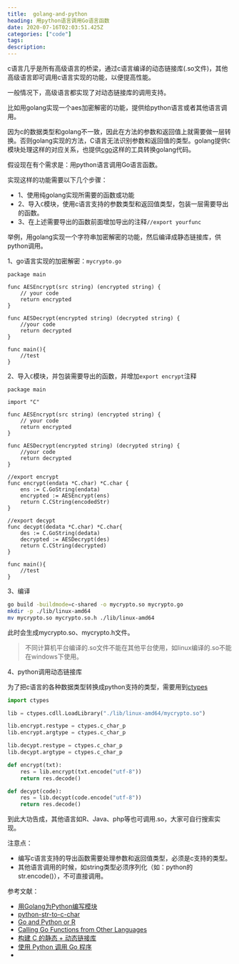 ```yaml
---
title:  golang-and-python
heading: 用python语言调用Go语言函数
date: 2020-07-16T02:03:51.425Z
categories: ["code"]
tags: 
description: 
---
```


c语言几乎是所有高级语言的桥梁，通过c语言编译的动态链接库(.so文件)，其他高级语言即可调用c语言实现的功能，以便提高性能。

一般情况下，高级语言都实现了对动态链接库的调用支持。

比如用golang实现一个aes加密解密的功能，提供给python语言或者其他语言调用。

因为c的数据类型和golang不一致，因此在方法的参数和返回值上就需要做一层转换。否则golang实现的方法，C语言无法识别参数和返回值的类型。golang提供`C`模块处理这样的对应关系，也提供[cgo](https://golang.google.cn/cmd/cgo/)这样的工具转换golang代码。

假设现在有个需求是：用python语言调用Go语言函数。

实现这样的功能需要以下几个步骤：
- 1、使用纯golang实现所需要的函数或功能
- 2、导入`C`模块，使用c语言支持的参数类型和返回值类型，包装一层需要导出的函数。
- 3、在上述需要导出的函数前面增加导出的注释`//export yourfunc`

举例，用golang实现一个字符串加密解密的功能，然后编译成静态链接库，供python调用。

1、go语言实现的加密解密：`mycrypto.go`
```golang
package main

func AESEncrypt(src string) (encrypted string) {
    // your code
	return encrypted
}

func AESDecrypt(encrypted string) (decrypted string) {
    //your code 
	return decrypted
}

func main(){
    //test
}
```

2、导入`C`模块，并包装需要导出的函数，并增加`export encrypt`注释
```golang
package main

import "C"

func AESEncrypt(src string) (encrypted string) {
    // your code
	return encrypted
}

func AESDecrypt(encrypted string) (decrypted string) {
    //your code 
	return decrypted
}

//export encrypt
func encrypt(endata *C.char) *C.char {
	ens := C.GoString(endata)
	encrypted := AESEncrypt(ens)
	return C.CString(encodedStr)
}

//export decypt
func decypt(dedata *C.char) *C.char{
	des := C.GoString(dedata)
	decrypted := AESDecrypt(des)
	return C.CString(decrypted)	
}

func main(){
    //test
}
```

3、编译
```bash
go build -buildmode=c-shared -o mycrypto.so mycrypto.go
mkdir -p ./lib/linux-amd64
mv mycrypto.so mycrypto.so.h ./lib/linux-amd64
```

此时会生成mycrypto.so、mycrypto.h文件。

> 不同计算机平台编译的.so文件不能在其他平台使用，如linux编译的.so不能在windows下使用。


4、python调用动态链接库

为了把c语言的各种数据类型转换成python支持的类型，需要用到[ctypes](https://docs.python.org/3/library/ctypes.html#ctypes.c_wchar)

```python
import ctypes

lib = ctypes.cdll.LoadLibrary("./lib/linux-amd64/mycrypto.so")

lib.encrypt.restype = ctypes.c_char_p
lib.encrypt.argtype = ctypes.c_char_p

lib.decypt.restype = ctypes.c_char_p
lib.decypt.argtype = ctypes.c_char_p

def encrypt(txt):
	res = lib.encrypt(txt.encode("utf-8"))
	return res.decode()

def decypt(code):
	res = lib.decypt(code.encode("utf-8"))
	return res.decode()
```

到此大功告成，其他语言如R、Java、php等也可调用.so，大家可自行搜索实现。

注意点：
- 编写c语言支持的导出函数需要处理参数和返回值类型，必须是c支持的类型。
- 其他语言调用的时候，如string类型必须序列化（如：python的str.encode()），不可直接调用。


参考文献：
- [用Golang为Python编写模块](https://studygolang.com/articles/12002)
- [python-str-to-c-char](https://stackoverflow.com/questions/27127413/converting-python-string-object-to-c-char-using-ctypes)
- [Go and Python or R](https://opendatagroup.github.io/development/2019/06/13/go-ffi.html)
- [Calling Go Functions from Other Languages](https://medium.com/learning-the-go-programming-language/calling-go-functions-from-other-languages-4c7d8bcc69bf)
- [构建 C 的静态 + 动态链接库](https://ijayer.github.io/post/tech/code/golang/20180625-go_cmd_01_3_go-build_c-archive_c-shared_go-shared/)
- [使用 Python 调用 Go 程序](https://www.yuyang.io/post/python-go-dynamic/)
- 